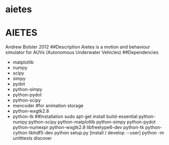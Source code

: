 aietes
======
# AIETES
Andrew Bolster 2012
##Description
Aietes is a motion and behaviour simulator for AUVs (Autonomous Underwater Vehicles)
##Dependencies
* matplotlib
* numpy
* scipy
* simpy
* pydot
* python-simpy
* python-pydot
* python-scipy
* mencoder #for animation storage
* python-wxgtk2.8
* python-tk
##Installation
    sudo apt-get install build-essential python-numpy python-scipy python-matplotlib python-simpy python-pydot python-numexpr python-wxgtk2.8 libfreetype6-dev python-tk python-cython libhdf5-dev
    python setup.py [install / develop --user]
    python -m unitttests discover
